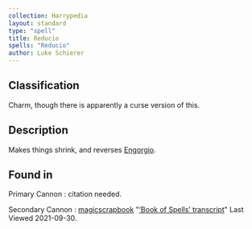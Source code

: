 ```yaml
---
collection: Harrypedia
layout: standard
type: "spell"
title: Reducio
spells: "Reducio"
author: Luke Schierer
---
```


## Classification

Charm, though there is apparently a curse version of this.

## Description

Makes things shrink, and reverses [Engorgio][].

[Engorgio]: ../engorgio/

## Found in

Primary Cannon
: citation needed.

Secondary Cannon
: [magicscrapbook](https://magicscrapbook.tumblr.com/)
"[‘Book of Spells’ transcript](https://magicscrapbook.tumblr.com/post/162085200042/book-of-spells-transcript)"
Last Viewed 2021-09-30.
